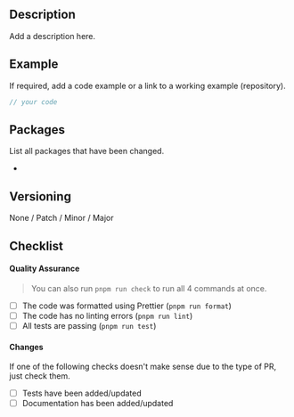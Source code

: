<!------------------------------------------
  Thanks for contributing!
  Please read the guidelines at the bottom.
------------------------------------------->

## Description

Add a description here.

## Example

If required, add a code example or a link to a working example (repository).

```javascript
// your code
```

## Packages

List all packages that have been changed.

-

## Versioning

None / Patch / Minor / Major

## Checklist

#### Quality Assurance

> You can also run `pnpm run check` to run all 4 commands at once.

- [ ] The code was formatted using Prettier (`pnpm run format`)
- [ ] The code has no linting errors (`pnpm run lint`)
- [ ] All tests are passing (`pnpm run test`)

#### Changes

If one of the following checks doesn't make sense due to the type of PR, just check them.

- [ ] Tests have been added/updated
- [ ] Documentation has been added/updated
